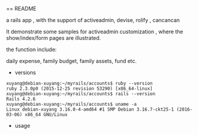 == README

a rails app , with the support of activeadmin, devise, rolify , cancancan

It demonstrate some samples for activeadmin customization , where the show/index/form pages are illustrated.

the function include:

daily expense, family budget,  family assets, fund etc.


* versions

```
xuyang@debian-xuyang:~/myrails/accounts$ ruby --version
ruby 2.3.0p0 (2015-12-25 revision 53290) [x86_64-linux]
xuyang@debian-xuyang:~/myrails/accounts$ rails --version
Rails 4.2.6
xuyang@debian-xuyang:~/myrails/accounts$ uname -a
Linux debian-xuyang 3.16.0-4-amd64 #1 SMP Debian 3.16.7-ckt25-1 (2016-03-06) x86_64 GNU/Linux
```

* usage


